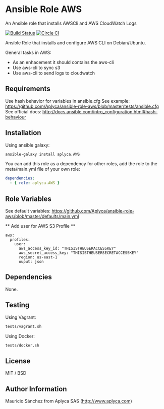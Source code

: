 Ansible Role AWS
================

An Ansible role that installs AWSCli and AWS CloudWatch Logs

[![Build Status](https://travis-ci.org/Aplyca/ansible-role-aws.svg?branch=master)](https://travis-ci.org/Aplyca/ansible-role-aws)
[![Circle CI](https://circleci.com/gh/Aplyca/ansible-role-aws.svg?style=svg)](https://circleci.com/gh/Aplyca/ansible-role-aws)

Ansible Role that installs and configure AWS CLI on Debian/Ubuntu.

General tasks in AWS:
- As an enhacement it should contains the aws-cli
- Use aws-cli to sync s3
- Use aws-cli to send logs to cloudwatch

Requirements
------------

Use hash behavior for variables in ansible.cfg
See example: https://github.com/Aplyca/ansible-role-aws/blob/master/tests/ansible.cfg
See official docs: http://docs.ansible.com/intro_configuration.html#hash-behaviour

Installation
------------

Using ansible galaxy:
```bash
ansible-galaxy install aplyca.AWS
```
You can add this role as a dependency for other roles, add the role to the meta/main.yml file of your own role:
```yaml
dependencies:
  - { role: aplyca.AWS }
```

Role Variables
--------------
See default variables: https://github.com/Aplyca/ansible-role-aws/blob/master/defaults/main.yml


** Add user for AWS S3 Profile **
```
aws:
  profiles:
    user:
      aws_access_key_id: "THISISTHEUSERACCESSKEY"
      aws_secret_access_key: "THISISTHEUSERSECRETACCESSKEY"
      region: us-east-1
      ouput: json
```
Dependencies
------------

None.

Testing
-------
Using Vagrant:

```bash
tests/vagrant.sh
```
Using Docker:

```bash
tests/docker.sh
```

License
-------

MIT / BSD

Author Information
------------------

Mauricio Sánchez from Aplyca SAS (http://www.aplyca.com)
